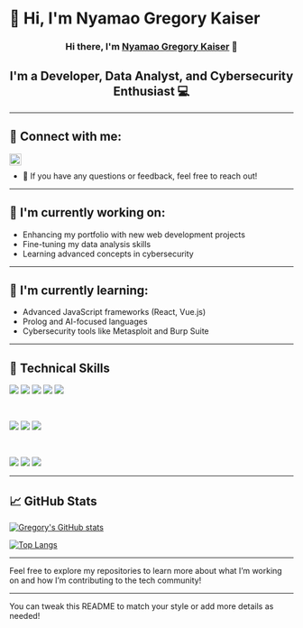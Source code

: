# 👋 Hi, I'm Nyamao Gregory Kaiser

<h3 align="center">
Hi there, I'm <a href="https://nyamaogregorykaiser.github.io/Nyamao-Gregory/" target="_blank" rel="noreferrer">Nyamao Gregory Kaiser</a> 👋
</h3>

<h2 align="center">
I'm a Developer, Data Analyst, and Cybersecurity Enthusiast 💻
</h2>

---

## 🤝 Connect with me:

<a href="mailto:nyamaokaiser79@gmail.com"><img align="left" src="https://raw.githubusercontent.com/yushi1007/yushi1007/main/images/linkedin.svg" alt="Nyamao Gregory | Email" width="21px"/></a>

<br>

- 💬 If you have any questions or feedback, feel free to reach out!

---

## 🔭 I'm currently working on:

- Enhancing my portfolio with new web development projects
- Fine-tuning my data analysis skills
- Learning advanced concepts in cybersecurity

---

## 🌱 I'm currently learning:

- Advanced JavaScript frameworks (React, Vue.js)
- Prolog and AI-focused languages
- Cybersecurity tools like Metasploit and Burp Suite

---

## 💼 Technical Skills

![](https://img.shields.io/badge/Python-3776AB?style=for-the-badge&logo=python&logoColor=white)
![](https://img.shields.io/badge/C++-00599C?style=for-the-badge&logo=c%2B%2B&logoColor=white)
![](https://img.shields.io/badge/Matlab-0076A8?style=for-the-badge&logo=matlab&logoColor=white)
![](https://img.shields.io/badge/PHP-777BB4?style=for-the-badge&logo=php&logoColor=white)
![](https://img.shields.io/badge/JavaScript-F7DF1E?style=for-the-badge&logo=javascript&logoColor=black)

<br>

![](https://img.shields.io/badge/Web-HTML5-informational?style=flat&logo=html5&color=E34F26)
![](https://img.shields.io/badge/Web-CSS3-informational?style=flat&logo=css3&color=1572B6)
![](https://img.shields.io/badge/Framework-Vue.js-informational?style=flat&logo=vue.js&color=4FC08D)

<br>

![](https://img.shields.io/badge/Tools-GitHub-informational?style=flat&logo=github&color=181717)
![](https://img.shields.io/badge/Tools-PostgreSQL-informational?style=flat&logo=postgresql&color=336791)
![](https://img.shields.io/badge/Tools-SQL-informational?style=flat&logo=sql&color=00758F)

---

## 📈 GitHub Stats 

[![Gregory's GitHub stats](https://github-readme-stats.vercel.app/api?username=NyamaoGregoryKaiser)](https://github.com/NyamaoGregoryKaiser)

[![Top Langs](https://github-readme-stats.vercel.app/api/top-langs/?username=NyamaoGregoryKaiser&layout=compact)](https://github.com/NyamaoGregoryKaiser)

---

Feel free to explore my repositories to learn more about what I’m working on and how I’m contributing to the tech community!

---

You can tweak this README to match your style or add more details as needed!
